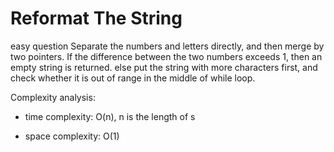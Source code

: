 # Reformat The String

easy question
Separate the numbers and letters directly, and then merge by two pointers. 
If the difference between the two numbers exceeds 1, then an empty string is returned. 
else put the string with more characters first, and check whether it is out of range in the middle of while loop.

Complexity analysis:
- time complexity: O(n), n is  the length of s

- space complexity: O(1)
